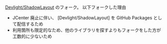 [Devlight/ShadowLayout](https://github.com/Devlight/ShadowLayout) のフォーク。
以下フォークした理由

- JCenter 廃止に伴い、 [Devlight/ShadowLayout] を GitHub Packages として配信するため
- 利用箇所も限定的なため、他のライブラリを探すよりもフォークをした方が工数的に少ないため
